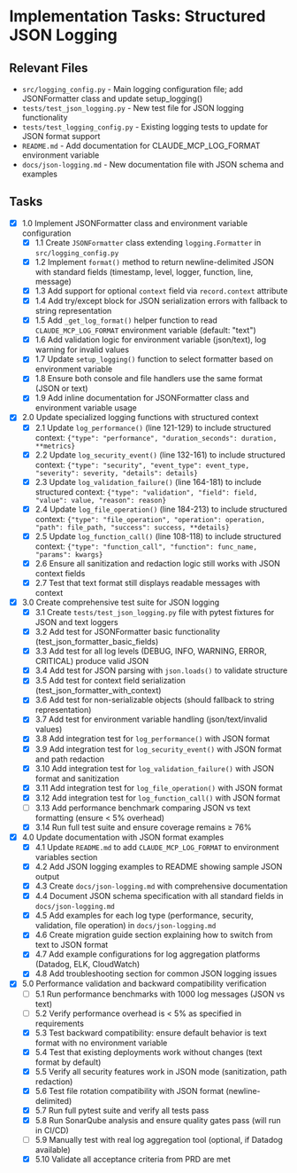 # Implementation Tasks: Structured JSON Logging

## Relevant Files

- `src/logging_config.py` - Main logging configuration file; add JSONFormatter class and update setup_logging()
- `tests/test_json_logging.py` - New test file for JSON logging functionality
- `tests/test_logging_config.py` - Existing logging tests to update for JSON format support
- `README.md` - Add documentation for CLAUDE_MCP_LOG_FORMAT environment variable
- `docs/json-logging.md` - New documentation file with JSON schema and examples

## Tasks

- [x] 1.0 Implement JSONFormatter class and environment variable configuration
  - [x] 1.1 Create `JSONFormatter` class extending `logging.Formatter` in `src/logging_config.py`
  - [x] 1.2 Implement `format()` method to return newline-delimited JSON with standard fields (timestamp, level, logger, function, line, message)
  - [x] 1.3 Add support for optional `context` field via `record.context` attribute
  - [x] 1.4 Add try/except block for JSON serialization errors with fallback to string representation
  - [x] 1.5 Add `_get_log_format()` helper function to read `CLAUDE_MCP_LOG_FORMAT` environment variable (default: "text")
  - [x] 1.6 Add validation logic for environment variable (json/text), log warning for invalid values
  - [x] 1.7 Update `setup_logging()` function to select formatter based on environment variable
  - [x] 1.8 Ensure both console and file handlers use the same format (JSON or text)
  - [x] 1.9 Add inline documentation for JSONFormatter class and environment variable usage

- [x] 2.0 Update specialized logging functions with structured context
  - [x] 2.1 Update `log_performance()` (line 121-129) to include structured context: `{"type": "performance", "duration_seconds": duration, **metrics}`
  - [x] 2.2 Update `log_security_event()` (line 132-161) to include structured context: `{"type": "security", "event_type": event_type, "severity": severity, "details": details}`
  - [x] 2.3 Update `log_validation_failure()` (line 164-181) to include structured context: `{"type": "validation", "field": field, "value": value, "reason": reason}`
  - [x] 2.4 Update `log_file_operation()` (line 184-213) to include structured context: `{"type": "file_operation", "operation": operation, "path": file_path, "success": success, **details}`
  - [x] 2.5 Update `log_function_call()` (line 108-118) to include structured context: `{"type": "function_call", "function": func_name, "params": kwargs}`
  - [x] 2.6 Ensure all sanitization and redaction logic still works with JSON context fields
  - [x] 2.7 Test that text format still displays readable messages with context

- [x] 3.0 Create comprehensive test suite for JSON logging
  - [x] 3.1 Create `tests/test_json_logging.py` file with pytest fixtures for JSON and text loggers
  - [x] 3.2 Add test for JSONFormatter basic functionality (test_json_formatter_basic_fields)
  - [x] 3.3 Add test for all log levels (DEBUG, INFO, WARNING, ERROR, CRITICAL) produce valid JSON
  - [x] 3.4 Add test for JSON parsing with `json.loads()` to validate structure
  - [x] 3.5 Add test for context field serialization (test_json_formatter_with_context)
  - [x] 3.6 Add test for non-serializable objects (should fallback to string representation)
  - [x] 3.7 Add test for environment variable handling (json/text/invalid values)
  - [x] 3.8 Add integration test for `log_performance()` with JSON format
  - [x] 3.9 Add integration test for `log_security_event()` with JSON format and path redaction
  - [x] 3.10 Add integration test for `log_validation_failure()` with JSON format and sanitization
  - [x] 3.11 Add integration test for `log_file_operation()` with JSON format
  - [x] 3.12 Add integration test for `log_function_call()` with JSON format
  - [ ] 3.13 Add performance benchmark comparing JSON vs text formatting (ensure < 5% overhead)
  - [x] 3.14 Run full test suite and ensure coverage remains ≥ 76%

- [x] 4.0 Update documentation with JSON format examples
  - [x] 4.1 Update `README.md` to add `CLAUDE_MCP_LOG_FORMAT` to environment variables section
  - [x] 4.2 Add JSON logging examples to README showing sample JSON output
  - [x] 4.3 Create `docs/json-logging.md` with comprehensive documentation
  - [x] 4.4 Document JSON schema specification with all standard fields in `docs/json-logging.md`
  - [x] 4.5 Add examples for each log type (performance, security, validation, file operation) in `docs/json-logging.md`
  - [x] 4.6 Create migration guide section explaining how to switch from text to JSON format
  - [x] 4.7 Add example configurations for log aggregation platforms (Datadog, ELK, CloudWatch)
  - [x] 4.8 Add troubleshooting section for common JSON logging issues

- [x] 5.0 Performance validation and backward compatibility verification
  - [ ] 5.1 Run performance benchmarks with 1000 log messages (JSON vs text)
  - [ ] 5.2 Verify performance overhead is < 5% as specified in requirements
  - [x] 5.3 Test backward compatibility: ensure default behavior is text format with no environment variable
  - [x] 5.4 Test that existing deployments work without changes (text format by default)
  - [x] 5.5 Verify all security features work in JSON mode (sanitization, path redaction)
  - [x] 5.6 Test file rotation compatibility with JSON format (newline-delimited)
  - [x] 5.7 Run full pytest suite and verify all tests pass
  - [x] 5.8 Run SonarQube analysis and ensure quality gates pass (will run in CI/CD)
  - [ ] 5.9 Manually test with real log aggregation tool (optional, if Datadog available)
  - [x] 5.10 Validate all acceptance criteria from PRD are met
